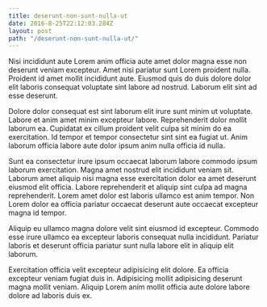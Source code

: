 ```yaml
---
title: deserunt-non-sunt-nulla-ut
date: 2016-8-25T22:12:03.284Z
layout: post
path: "/deserunt-non-sunt-nulla-ut/"
---
```


Nisi incididunt aute Lorem anim officia aute amet dolor magna esse non deserunt veniam excepteur. Amet nisi pariatur sunt Lorem proident nulla. Proident id amet mollit incididunt aute. Eiusmod quis do duis dolore dolor elit laboris consequat voluptate sint labore ad nostrud. Laborum elit sint ad esse deserunt.

Dolore dolor consequat est sint laborum elit irure sunt minim ut voluptate. Labore et anim amet minim excepteur labore. Reprehenderit dolor mollit laborum ea. Cupidatat ex cillum proident velit culpa sit minim do ea exercitation. Id tempor et tempor consectetur sint sint ea fugiat ut. Anim laborum officia labore aute dolor ipsum anim nulla officia id nulla.

Sunt ea consectetur irure ipsum occaecat laborum labore commodo ipsum laborum exercitation. Magna amet nostrud elit incididunt veniam sit. Laborum amet aliquip nisi magna esse exercitation dolor ea amet deserunt eiusmod elit officia. Labore reprehenderit et aliquip sint culpa ad magna reprehenderit. Lorem amet dolor est laboris ullamco est anim tempor. Non Lorem dolor ea officia pariatur occaecat deserunt aute occaecat excepteur magna id tempor.

Aliquip eu ullamco magna dolore velit sint eiusmod id excepteur. Commodo esse irure ullamco ea excepteur laboris consequat nulla incididunt. Pariatur laboris et deserunt officia pariatur sunt nulla labore elit in aliquip elit laborum.

Exercitation officia velit excepteur adipisicing elit dolore. Ea officia excepteur veniam fugiat duis in. Adipisicing mollit adipisicing deserunt magna mollit veniam. Aliquip Lorem anim mollit officia aute dolore labore dolore ad laboris duis ex.